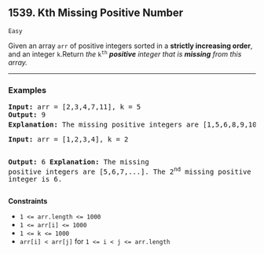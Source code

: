 
## 1539. Kth Missing Positive Number     

`Easy`

Given an array <code>arr</code> of positive integers sorted in a <strong>strictly increasing order</strong>, and an integer <code>k</code>.Return <em>the</em> <code>k<sup>th</sup></code> <em><strong>positive</strong> integer that is <strong>missing</strong> from this array.</em>

---

### Examples

<pre><strong>Input:</strong> arr = [2,3,4,7,11], k = 5
<strong>Output:</strong> 9
<strong>Explanation: </strong>The missing positive integers are [1,5,6,8,9,10,12,13,...]. The 5<sup>th</sup> missing positive integer is 9.
</pre><pre><strong>Input:</strong> arr = [1,2,3,4], k = 2
<strong>Output:</strong> 6
<strong>Explanation: </strong>The missing positive integers are [5,6,7,...]. The 2<sup>nd</sup> missing positive integer is 6.
</pre>

**Constraints**

<ul>
<li><code>1 &lt;= arr.length &lt;= 1000</code></li>
<li><code>1 &lt;= arr[i] &lt;= 1000</code></li>
<li><code>1 &lt;= k &lt;= 1000</code></li>
<li><code>arr[i] &lt; arr[j]</code> for <code>1 &lt;= i &lt; j &lt;= arr.length</code></li>
</ul>
